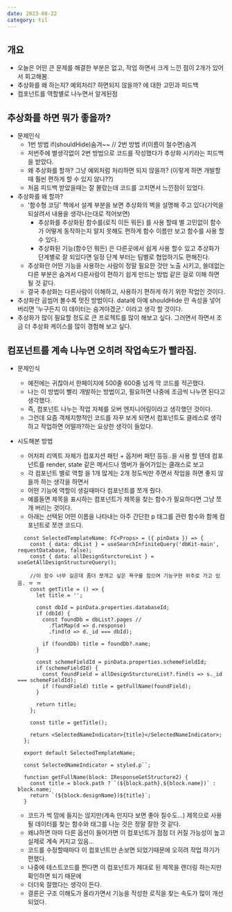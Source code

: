 ```yaml
---
date: 2023-08-22
category: til
---
```


## 개요

- 오늘은 어떤 큰 문제를 해결한 부분은 없고, 작업 하면서 크게 느낀 점이 2개가 있어서 회고해봄.
- 추상화를 왜 하는지? 예외처리? 하면되지 않을까? 에 대한 고민과 피드백
- 컴포넌트를 역할별로 나누면서 알게된점

## 추상화를 하면 뭐가 좋을까?

- 문제인식
  - 1번 방법 if(shouldHide)숨겨~~ // 2번 방법 if(이름이 철수면)숨겨
  - 저번주에 별생각없이 2번 방법으로 코드를 작성했다가 추상화 시키라는 피드백을 받았다.
  - 왜 추상화를 할까? 그냥 예외처럼 처리하면 되지 않을까? (이렇게 하면 개발할때 훨씬 편하게 할 수 있지 않나??)
  - 처음 피드백 받았을때는 잘 몰랐는데 코드를 고치면서 느낀점이 있었다.
- 추상화를 왜 할까?
  - '함수형 코딩' 책에서 설계 부분을 보면 추상화의 벽을 설명해 주고 있다(기억을 되살려서 내용을 생각나는대로 적어보면)
    - 추상화를 추상화된 함수를(로직 이든 뭐든) 를 사용 할때 별 고민없이 함수가 어떻게 동작하는지 알지 못해도 편하게 함수 이름만 보고 함수를 사용 할 수 있다.
    - 추상화된 기능(함수던 뭐든) 은 다른곳에서 쉽게 사용 할수 있고 추상화가 단계별로 잘 되있다면 일정 단계 부터는 팀별로 협업하기도 편해진다.
  - 추상화란 어떤 기능을 사용하는 사람이 정말 필요한 것만 노출 시키고, 쓸데없는 다른 부분은 숨겨서 다른사람이 편하기 쉽게 만드는 방법 같은 걸로 이해 하면 될 것 같다.
  - 결국 추상화는 다른사람이 이해하고, 사용하기 편하게 하기 위한 작업인 것이다.
- 추상화란 곱씹어 볼수록 멋진 방법이다. data에 아예 shouldHide 란 속성을 넣어버리면 '누구든지 이 데이터는 숨겨야겠군.' 이라고 생각 할 것이다.
- 추상화가 많이 필요할 정도로 큰 프로젝트를 많이 해보고 싶다. 그러면서 하면서 조금 더 추상화 케이스를 많이 경험해 보고 싶다.

## 컴포넌트를 계속 나누면 오히려 작업속도가 빨라짐.

- 문제인식
  - 예전에는 귀찮아서 한페이지에 500줄 600줄 넘게 막 코드를 적곤했다.
  - 나는 이 방법이 빨리 개발하는 방법이고, 필요하면 나중에 조금씩 나누면 된다고 생각했다.
  - 즉, 컴포넌트 나누는 작업 자체를 오버 엔지니어링이라고 생각했던 것이다.
  - 그런데 요즘 객체지향적인 코드를 자꾸 보게 되면서 컴포넌트도 클레스로 생각하고 작업하면 어떨까?하는 요상한 생각이 들었다.
- 시도해본 방법

  - 어처피 리엑트 자체가 컴포지션 패턴 + 옵저버 패턴 등등..을 사용 할 텐데 컴포넌트를 render, state 같은 메서드나 멤버가 들어가있는 클래스로 보고
  - 각 컴포넌트 별로 역할 을 1개 많게는 2개 정도씩만 주면서 작업을 하면 좋지 않을까 하는 생각을 하면서
  - 어떤 기능에 역할이 생길때마다 컴포넌트를 쪼개 줬다.
  - 예를들면 제목을 표시하는 컴포넌트가 제목을 찾는 함수가 필요하다면 그냥 쪼개 버리는 것이다.
  - 아래는 선택된 어떤 이름을 나타내는 아주 간단한 p 태그를 관련 함수와 함께 컴포넌트로 쪼갠 코드다.

  ```
    const SelectedTemplateName: FC<Props> = ({ pinData }) => {
      const { data: dbList } = useSearchInfiniteQuery('dbKit-main', requestDatabase, false);
      const { data: allDesignSturctureList } = useGetAllDesignStructureQuery();

      //이 함수 너무 길은데 좀더 쪼개고 싶은 욕구를 참으며 기능구현 위주로 가고 있음. ㅠ ㅠ
      const getTitle = () => {
        let title = '';

        const dbId = pinData.properties.databaseId;
        if (dbId) {
          const foundDb = dbList?.pages //
            .flatMap(d => d.response)
            .find(d => d._id === dbId);

          if (foundDb) title = foundDb?.name;
        }

        const schemeFieldId = pinData.properties.schemeFieldId;
        if (schemeFieldId) {
          const foundField = allDesignSturctureList?.find(s => s._id === schemeFieldId);
          if (foundField) title = getFullName(foundField);
        }

        return title;
      };

      const title = getTitle();

      return <SelectedNameIndicator>{title}</SelectedNameIndicator>;
    };

    export default SelectedTemplateName;

    const SelectedNameIndicator = styled.p``;

    function getFullName(block: IResponseGetStructure2) {
      const title = block.path ? `(${block.path}.${block.name})` : block.name;
      return `(${block.designName})${title}`;
    }

  ```

  - 코드가 썩 맘에 들지는 않지만(계속 만지다 보면 좋아 질수도...) 제목으로 사용될 데이터를 찾는 함수와 태그를 나눈 것은 정말 잘한 것 같다.
  - 왜냐하면 아마 다른 옵션이 들어가면 이 컴포넌트가 점점 더 커질 가능성이 높고 실제로 계속 커지고 있음...
  - 코드를 수정할때마다 이 컴포넌트만 손보면 되었기때문에 오히려 작업 하기가 편했다.
  - 나중에 테스트코드를 짠다면 이 컴포넌트가 제대로 된 제목을 랜더링 하는지만 확인하면 되기 때문에
  - 더더욱 잘했다는 생각이 든다.
  - 결론은 구조 이해도가 올라가면서 기능을 작성한 로직을 찾는 속도가 많이 개선되었다.
